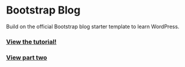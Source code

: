 # Bootstrap Blog

Build on the official Bootstrap blog starter template to learn WordPress.

### [View the tutorial!](https://www.taniarascia.com/developing-a-wordpress-theme-from-scratch/)

### [View part two](https://www.taniarascia.com/wordpress-from-scratch-part-two/)
